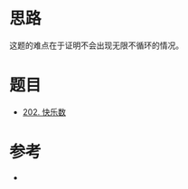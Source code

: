 
# 思路

这题的难点在于证明不会出现无限不循环的情况。

# 题目

- [202. 快乐数](https://leetcode.cn/problems/happy-number/)

# 参考

- [](https://programmercarl.com/0202.%E5%BF%AB%E4%B9%90%E6%95%B0.html)